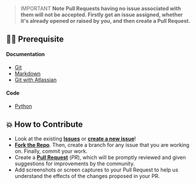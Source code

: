 > IMPORTANT **Note**
> **Pull Requests having no issue associated with them will not be accepted. Firstly get an issue assigned, whether it's already opened or raised by you, and then create a Pull Request.**
## 👨‍💻 Prerequisite

#### Documentation

- [Git](https://git-scm.com/)
- [Markdown](https://www.markdownguide.org/basic-syntax/)
- [Git with Atlassian](https://www.atlassian.com/git/tutorials/learn-git-with-bitbucket-cloud)

#### Code

- [Python](https://www.w3schools.com/python/)

## 💥 How to Contribute

- Look at the existing [**Issues**](https://github.com/Pradumnasaraf/Botchain/issues) or [**create a new issue**](https://github.com/Pradumnasaraf/Botchain/issues/new/choose)!
- [**Fork the Repo**](https://github.com/Pradumnasaraf/Botchain/fork). Then, create a branch for any issue that you are working on. Finally, commit your work.
- Create a **[Pull Request](https://github.com/Pradumnasaraf/Botchain/compare)** (_PR_), which will be promptly reviewed and given suggestions for improvements by the community.
- Add screenshots or screen captures to your Pull Request to help us understand the effects of the changes proposed in your PR.